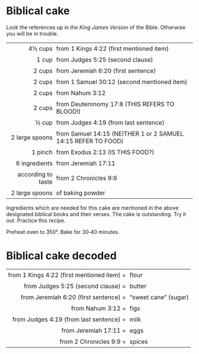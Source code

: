 <head>
<meta charset="utf-8">
<style>
th { text-align: center; font-weight: bold; vertical-align: baseline; border: 3px solid blue; }
td { border: none; padding: 5px; }
.h { visibility: hidden; }
</style>
<title>Biblical cake</title>
</head>

# Biblical cake

Look the references up in the _King James Version_ of the Bible.
Otherwise you will be in trouble.

<table>
<tr>
<td align="right">4½ cups</td><td>from 1 Kings 4:22 (first mentioned item)</td>
</tr>
<tr>
<td align="right">1 cup</td><td>from Judges 5:25 (second clause)</td>
</tr>
<tr>
<td align="right">2 cups</td><td>from Jeremiah 6:20 (first sentence)</td>
</tr>
<tr>
<td align="right">2 cups</td><td>from 1 Samuel 30:12 (second mentioned item)</td>
</tr>
<tr>
<td align="right">2 cups</td><td>from Nahum 3:12</td>
</tr>
<tr>
<td align="right">2 cups</td><td>from Deuteronomy 17:8 (THIS REFERS TO BLOOD!)</td>
</tr>
<tr>
<td align="right">½ cup</td><td>from Judges 4:19 (from last sentence)</td>
</tr>
<tr>
<td align="right">2 large spoons</td><td>from Samuel 14:15 (NEITHER 1 or 2 SAMUEL 14:15 REFER TO FOOD)</td>
</tr>
<tr>
<td align="right">1 pinch</td><td>from Exodus 2:13 (IS THIS FOOD?)</td>
</tr>
<tr>
<td align="right">6 ingredients</td><td>from Jeremiah 17:11</td>
</tr>
<tr>
<td align="right">according to taste</td><td>from 2 Chronicles 9:9</td>
</tr>
<tr>
<td align="right">2 large spoons</td><td>of baking powder</td>
</tr>
</table>

Ingredients which are needed for this cake are mentioned in the above designated biblical books
and their verses.
The cake is outstanding.
Try it out. Practice this recipe.

Preheat oven to 350°. Bake for 30‑40 minutes.

# Biblical cake decoded

<table>
<tr>
<td align="right">from 1 Kings 4:22 (first mentioned item) =</td><td>flour</td>
</tr>
<tr>
<td align="right">from Judges 5:25 (second clause) =</td><td>butter</td>
</tr>
<tr>
<td align="right">from Jeremiah 6:20 (first sentence) =</td><td>“sweet cane” (sugar)</td>
</tr>
<tr>
<td align="right">from Nahum 3:12 =</td><td>figs</td>
</tr>
<tr>
<td align="right">from Judges 4:19 (from last sentence) =</td><td>milk</td>
</tr>
<tr>
<td align="right">from Jeremiah 17:11 =</td><td>eggs</td>
</tr>
<tr>
<td align="right">from 2 Chronicles 9:9 =</td><td>spices</td>
</tr>
</table>

